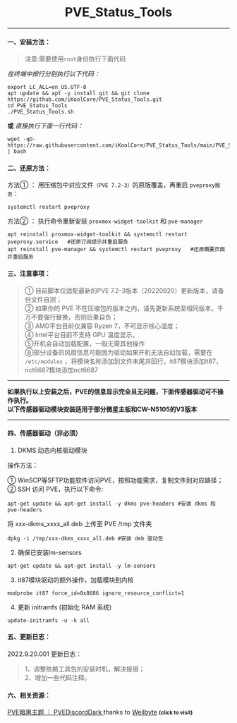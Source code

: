 <center><h1> PVE_Status_Tools </center>

<hr>

#### 一、安装方法：

> 注意:需要使用`root`身份执行下面代码

*在终端中按行分别执行以下代码：*
```
export LC_ALL=en_US.UTF-8
apt update && apt -y install git && git clone https://github.com/iKoolCore/PVE_Status_Tools.git
cd PVE_Status_Tools
./PVE_Status_Tools.sh
```

**或**  *直接执行下面一行代码：*
```
wget -qO-  https://raw.githubusercontent.com/iKoolCore/PVE_Status_Tools/main/PVE_Status_Tools.sh | bash
```
#### 二、还原方法：
方法① ：
用压缩包中对应文件`（PVE 7.2-3）`的原版覆盖，再重启 `pveproxy服务`： <br>
```
systemctl restart pveproxy
```
方法② ：
执行命令重新安装 `proxmox-widget-toolkit` 和 `pve-manager` <br>
```
apt reinstall proxmox-widget-toolkit && systemctl restart pveproxy.service   #还原订阅提示并重启服务
apt reinstall pve-manager && systemctl restart pveproxy   #还原概要页面并重启服务
```

#### 三、注意事项：
> ① 目前脚本仅适配最新的PVE 7.2-3版本（20220920）更新版本，请备份文件自测；<br>
> ② 如果你的 PVE 不在压缩包的版本之内，请先更新系统至相同版本。千万不要强行替换，否则后果自负；<br>
> ③ AMD平台目前仅兼容 Ryzen 7，不可显示核心温度；<br>
> ④ Intel平台目前不支持 GPU 温度显示。<br>
> ⑤开机会自动加载配置，一般无需其他操作<br>
> ⑥部分设备的风扇信息可能因为驱动如果开机无法自动加载，需要在 `/etc/modules` ，将模块名称添加到文件末尾并回行。it87模块添加it87，nct6687模块添加nct6687

<hr>

**如果执行以上安装之后，PVE的信息显示完全且无问题，下面传感器驱动可不操作执行。<br>以下传感器驱动模块安装适用于部分微星主板和CW-N5105的V3版本**

<hr>

#### 四、传感器驱动（非必须）
1. DKMS 动态内核驱动模块

操作方法：

① WinSCP等SFTP功能软件访问PVE，按照功能需求，复制文件到对应路径；<br>
② SSH 访问 PVE，执行以下命令: 
```
apt-get update && apt-get install -y dkms pve-headers #安装 dkms 和 pve-headers
```
将 xxx-dkms_xxxx_all.deb 上传至 PVE /tmp 文件夹
```
dpkg -i /tmp/xxx-dkms_xxxx_all.deb #安装 deb 驱动包
```

2. 确保已安装lm-sensors
```
apt-get update && apt-get install -y lm-sensors
```

3. it87模块驱动的额外操作，加载模块到内核
```
modprobe it87 force_id=0x8686 ignore_resource_conflict=1
```

4. 更新 initramfs (初始化 RAM 系统)

```
update-initramfs -u -k all
```

#### 五、更新日志：
2022.9.20.001 更新日志：

> 1、调整依赖工具包的安装时机，解决报错；<br>
> 2、增加一些代码注释。

#### 六、相关资源：

 [PVE暗黑主题 ｜ PVEDiscordDark ](https://github.com/Weilbyte/PVEDiscordDark) thanks to [Weilbyte](https://github.com/Weilbyte)  **<small>(click to visit) </small>**
